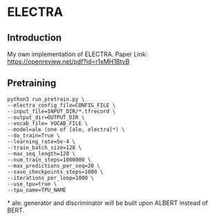 # ELECTRA

## Introduction
My own implementation of ELECTRA.
Paper Link: https://openreview.net/pdf?id=r1xMH1BtvB

## Pretraining
```commandline
python3 run_pretrain.py \
--electra_config_file=CONFIG_FILE \
--input_file=INPUT_DIR/*.tfrecord \
--output_dir=OUTPUT_DIR \
--vocab_file= VOCAB_FILE \
--model=ale (one of [ale, electra]*) \
--do_train=True \
--learning_rate=5e-4 \
--train_batch_size=128 \
--max_seq_length=128 \
--num_train_steps=1000000 \
--max_predictions_per_seq=20 \
--save_checkpoints_steps=1000 \
--iterations_per_loop=1000 \
--use_tpu=true \
--tpu_name=TPU_NAME
```
\* ale: generator and discriminator will be built upon ALBERT instead of BERT.
